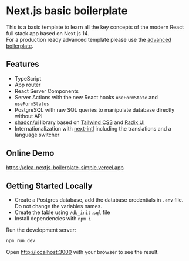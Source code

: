 # Next.js basic boilerplate

This is a basic template to learn all the key concepts of the modern React full stack app based on Next.js 14.  
For a production ready advanced template please use the [advanced boilerplate](https://bitbucket.svc.elca.ch/projects/WEBCC/repos/nextjs-advanced-boilerplate/browse). 

## Features

- TypeScript
- App router
- React Server Components
- Server Actions with the new React hooks `useFormState` and `useFormStatus`
- PostgreSQL with raw SQL queries to manipulate database directly without API
- [shadcn/ui](https://ui.shadcn.com/) library based on [Tailwind CSS](https://tailwindcss.com/)  and [Radix UI](https://www.radix-ui.com/)
- Internationalization with [next-intl](https://next-intl-docs.vercel.app/) including the translations and a language switcher

## Online Demo
https://elca-nextjs-boilerplate-simple.vercel.app


## Getting Started Locally

- Create a Postgres database, add the database credentials in `.env` file. Do not change the variables names.
- Create the table using `/db_init.sql` file
- Install dependencies with `npm i`

Run the development server:

```bash
npm run dev
```

Open [http://localhost:3000](http://localhost:3000) with your browser to see the result.



